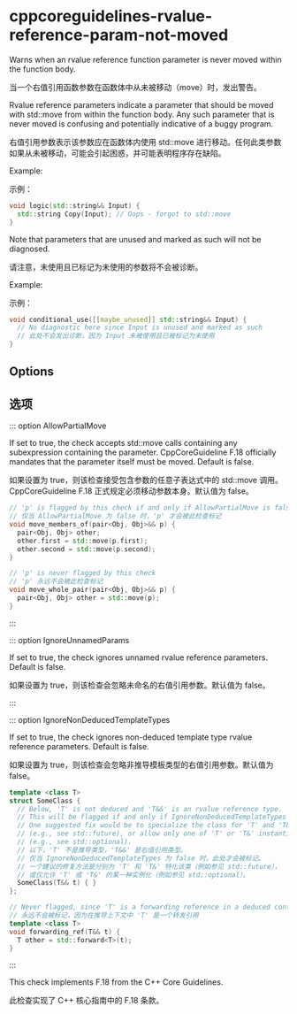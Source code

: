 # cppcoreguidelines-rvalue-reference-param-not-moved

Warns when an rvalue reference function parameter is never moved within the function body.

当一个右值引用函数参数在函数体中从未被移动（move）时，发出警告。

Rvalue reference parameters indicate a parameter that should be moved with std::move from within the function body. Any such parameter that is never moved is confusing and potentially indicative of a buggy program.

右值引用参数表示该参数应在函数体内使用 std::move 进行移动。任何此类参数如果从未被移动，可能会引起困惑，并可能表明程序存在缺陷。

Example:

示例：

```c++
void logic(std::string&& Input) {
  std::string Copy(Input); // Oops - forgot to std::move
}
```

Note that parameters that are unused and marked as such will not be diagnosed.

请注意，未使用且已标记为未使用的参数将不会被诊断。

Example:

示例：

```c++
void conditional_use([[maybe_unused]] std::string&& Input) {
  // No diagnostic here since Input is unused and marked as such
  // 此处不会发出诊断，因为 Input 未被使用且已被标记为未使用
}
```

## Options

## 选项

::: option
AllowPartialMove

If set to true, the check accepts std::move calls containing any subexpression containing the parameter. CppCoreGuideline F.18 officially mandates that the parameter itself must be moved. Default is false.

如果设置为 true，则该检查接受包含参数的任意子表达式中的 std::move 调用。CppCoreGuideline F.18 正式规定必须移动参数本身。默认值为 false。

```c++
// 'p' is flagged by this check if and only if AllowPartialMove is false
// 仅当 AllowPartialMove 为 false 时，'p' 才会被此检查标记
void move_members_of(pair<Obj, Obj>&& p) {
  pair<Obj, Obj> other;
  other.first = std::move(p.first);
  other.second = std::move(p.second);
}

// 'p' is never flagged by this check
// 'p' 永远不会被此检查标记
void move_whole_pair(pair<Obj, Obj>&& p) {
  pair<Obj, Obj> other = std::move(p);
}
```

:::

::: option
IgnoreUnnamedParams

If set to true, the check ignores unnamed rvalue reference parameters. Default is false.

如果设置为 true，则该检查会忽略未命名的右值引用参数。默认值为 false。

:::

::: option
IgnoreNonDeducedTemplateTypes

If set to true, the check ignores non-deduced template type rvalue reference parameters. Default is false.

如果设置为 true，则该检查会忽略非推导模板类型的右值引用参数。默认值为 false。

```c++
template <class T>
struct SomeClass {
  // Below, 'T' is not deduced and 'T&&' is an rvalue reference type.
  // This will be flagged if and only if IgnoreNonDeducedTemplateTypes is false.
  // One suggested fix would be to specialize the class for 'T' and 'T&' separately
  // (e.g., see std::future), or allow only one of 'T' or 'T&' instantiations of SomeClass
  // (e.g., see std::optional).
  // 以下，'T' 不是推导类型，'T&&' 是右值引用类型。
  // 仅当 IgnoreNonDeducedTemplateTypes 为 false 时，此处才会被标记。
  // 一个建议的修复方法是分别为 'T' 和 'T&' 特化该类（例如参见 std::future），
  // 或仅允许 'T' 或 'T&' 的某一种实例化（例如参见 std::optional）。
  SomeClass(T&& t) { }
};

// Never flagged, since 'T' is a forwarding reference in a deduced context
// 永远不会被标记，因为在推导上下文中 'T' 是一个转发引用
template <class T>
void forwarding_ref(T&& t) {
  T other = std::forward<T>(t);
}
```

:::

This check implements F.18 from the C++ Core Guidelines.

此检查实现了 C++ 核心指南中的 F.18 条款。
